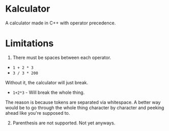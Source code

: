 # Kalculator
A calculator made in C++ with operator precedence.

# Limitations
1. There must be spaces between each operator.

- `1 + 2 * 3`
- `3 / 3 * 200`

Without it, the calculator will just break.
- `1+2*3` - Will break the whole thing.

The reason is because tokens are separated via whitespace. A better way would be to go through the whole thing character by character and peeking ahead like you're supposed to.

2. Parenthesis are not supported. Not yet anyways.
